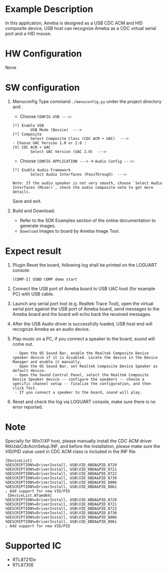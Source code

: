 # Example Description

In this application, Ameba is designed as a USB CDC ACM and HID composite device, USB host can recognize Ameba as a CDC virtual serial port and a HID mouse.

# HW Configuration

None

# SW configuration

1. Menuconfig
	Type command `./menuconfig.py` under the project directory and :
	- Choose `CONFIG USB --->`:
	```
	[*] Enable USB
			USB Mode (Device)  --->
	[*] Composite
			Select Composite Class (CDC ACM + UAC)  --->
	- Choose UAC Version 1.0 or 2.0 :
	(X) CDC ACM + UAC
			Select UAC Version (UAC 2.0)  --->
	```
	- Choose `CONFIG APPLICATION --->` -> `Audio Config --->`:
	```
	[*] Enable Audio Framework
			Select Audio Interfaces (PassThrough)  --->

	Note: If the audio speaker is not very smooth, choose `Select Audio Interfaces (Mixer)`, check the audio composite note to get more details.
	```
	Save and exit.

2. Build and Download:
   * Refer to the SDK Examples section of the online documentation to generate images.
   * `Download` images to board by Ameba Image Tool.

# Expect result

1. Plugin Reset the board, following log shall be printed on the LOGUART console:
	```
	[COMP-I] USBD COMP demo start
	```

2. Connect the USB port of Ameba board to USB UAC host (for example PC) with USB cable.

3. Launch any serial port tool (e.g. Realtek Trace Tool), open the virtual serial port against the USB port of Ameba board, send messages to the Ameba board and the board will echo back the received messages.

4. After the USB Audio driver is successfully loaded, USB host end will recognize Ameba as an audio device.

5. Play music on a PC, if you connect a speaker to the board, sound will come out.
   ```
	- Open the OS Sound Bar, enable the Realtek Composite Device speaker device if it is disabled. Locate the device in the Device Manager and enable it manually.
	- Open the OS Sound Bar, set Realtek Composite Device Speaker as default device.
	- Open the Sound Control Panel, select the Realtek Composite Device Speaker device -- configure the speakers -- choose a specific channel setup -- finalize the configuration, and then click Test.
	- If you connect a speaker to the board, sound will play.
   ```

6. Reset and check the log via LOGUART console, make sure there is no error reported.

# Note

Specially for Win7/XP host, please manually install the CDC ACM driver RtkUsbCdcAcmSetup.INF, and before the installation, please make sure the VID/PID value used in CDC ACM class is included in the INF file:
```
[DeviceList]
%DESCRIPTION%=DriverInstall, USB\VID_0BDA&PID_8720
%DESCRIPTION%=DriverInstall, USB\VID_0BDA&PID_8721
%DESCRIPTION%=DriverInstall, USB\VID_0BDA&PID_8722
%DESCRIPTION%=DriverInstall, USB\VID_0BDA&PID_8730
%DESCRIPTION%=DriverInstall, USB\VID_0BDA&PID_8006
%DESCRIPTION%=DriverInstall, USB\VID_0BDA&PID_8061
; Add support for new VID/PID
 [DeviceList.NTamd64]
%DESCRIPTION%=DriverInstall, USB\VID_0BDA&PID_8720
%DESCRIPTION%=DriverInstall, USB\VID_0BDA&PID_8721
%DESCRIPTION%=DriverInstall, USB\VID_0BDA&PID_8722
%DESCRIPTION%=DriverInstall, USB\VID_0BDA&PID_8730
%DESCRIPTION%=DriverInstall, USB\VID_0BDA&PID_8006
%DESCRIPTION%=DriverInstall, USB\VID_0BDA&PID_8061
; Add support for new VID/PID
```

# Supported IC

- RTL8721Dx
- RTL8730E

